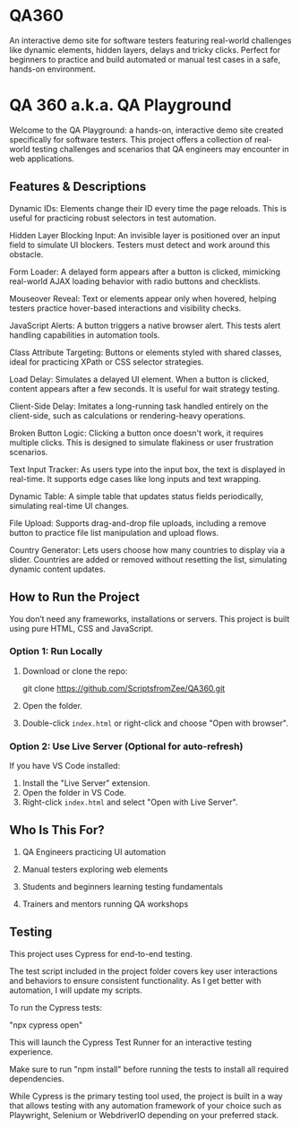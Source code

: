 # QA360
An interactive demo site for software testers featuring real-world challenges like dynamic elements, hidden layers, delays and tricky clicks. Perfect for beginners to practice and build automated or manual test cases in a safe, hands-on environment.

# QA 360 a.k.a. QA Playground  

Welcome to the QA Playground: a hands-on, interactive demo site created specifically for software testers. This project offers a collection of real-world testing challenges and scenarios that QA engineers may encounter in web applications.

## Features & Descriptions

Dynamic IDs: Elements change their ID every time the page reloads. This is useful for practicing robust selectors in test automation.

 Hidden Layer Blocking Input: An invisible layer is positioned over an input field to simulate UI blockers. Testers must detect and work around this obstacle.

 Form Loader: A delayed form appears after a button is clicked, mimicking real-world AJAX loading behavior with radio buttons and checklists.

 Mouseover Reveal: Text or elements appear only when hovered, helping testers practice hover-based interactions and visibility checks.

JavaScript Alerts: A button triggers a native browser alert. This tests alert handling capabilities in automation tools.

Class Attribute Targeting: Buttons or elements styled with shared classes, ideal for practicing XPath or CSS selector strategies.

Load Delay: Simulates a delayed UI element. When a button is clicked, content appears after a few seconds. It is useful for wait strategy testing.

Client-Side Delay: Imitates a long-running task handled entirely on the client-side, such as calculations or rendering-heavy operations.

Broken Button Logic: Clicking a button once doesn't work, it requires multiple clicks. This is designed to simulate flakiness or user frustration scenarios.

Text Input Tracker: As users type into the input box, the text is displayed in real-time. It supports edge cases like long inputs and text wrapping.

 Dynamic Table: A simple table that updates status fields periodically, simulating real-time UI changes.

 File Upload: Supports drag-and-drop file uploads, including a remove button to practice file list manipulation and upload flows.

 Country Generator: Lets users choose how many countries to display via a slider. Countries are added or removed without resetting the list, simulating dynamic content updates.

## How to Run the Project

You don’t need any frameworks, installations or servers. This project is built using pure HTML, CSS and JavaScript.

### Option 1: Run Locally
1. Download or clone the repo:
  
   git clone https://github.com/ScriptsfromZee/QA360.git


2. Open the folder.
3. Double-click `index.html` or right-click and choose "Open with browser".

### Option 2: Use Live Server (Optional for auto-refresh)

If you have VS Code installed:

1. Install the "Live Server" extension.
2. Open the folder in VS Code.
3. Right-click `index.html` and select "Open with Live Server".

## Who Is This For?

1.  QA Engineers practicing UI automation

2.  Manual testers exploring web elements

3.  Students and beginners learning testing fundamentals

4. Trainers and mentors running QA workshops

## Testing
   This project uses Cypress for end-to-end testing.

The test script included in the project folder covers key user interactions and behaviors to ensure consistent functionality. As I get better with automation, I will update my scripts. 

To run the Cypress tests:

"npx cypress open"

This will launch the Cypress Test Runner for an interactive testing experience.

Make sure to run "npm install" before running the tests to install all required dependencies.

While Cypress is the primary testing tool used, the project is built in a way that allows testing with any automation framework of your choice such as Playwright, Selenium or WebdriverIO depending on your preferred stack.

